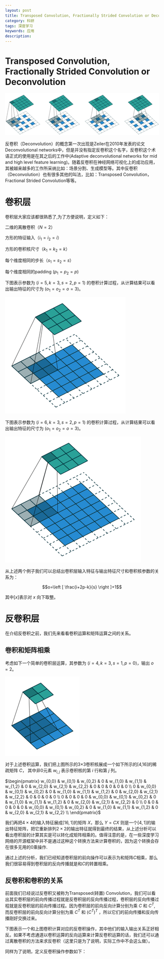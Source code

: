 ```yaml
---
layout: post
title: Transposed Convolution, Fractionally Strided Convolution or Deconvolution
category: 科研
tags: 深度学习
keywords: 应用
description: 
---
```


# Transposed Convolution, Fractionally Strided Convolution or Deconvolution

![1](/public/img/posts/反卷积/1.jpg)

反卷积（Deconvolution）的概念第一次出现是Zeiler在2010年发表的论文Deconvolutional networks中，但是并没有指定反卷积这个名字，反卷积这个术语正式的使用是在其之后的工作中(Adaptive deconvolutional networks for mid and high level feature learning)。随着反卷积在神经网络可视化上的成功应用，其被越来越多的工作所采纳比如：场景分割、生成模型等。其中反卷积（Deconvolution）也有很多其他的叫法，比如：Transposed Convolution，Fractional Strided Convolution等等。

# 卷积层

卷积层大家应该都很熟悉了,为了方便说明，定义如下：

二维的离散卷积（$N=2$）

方形的特征输入（$i_{1}=i_{2}=i$）

方形的卷积核尺寸（$k_{1}=k_{2}=k$）

每个维度相同的步长（$s_{1}=s_{2}=s$）

每个维度相同的padding ($p_{1}=p_{2}=p$)

下图表示参数为 ($i=5,k=3,s=2,p=1$) 的卷积计算过程，从计算结果可以看出输出特征的尺寸为 ($o_{1}=o_{2}=o=3$)。

![2](/public/img/posts/反卷积/1.gif)

下图表示参数为 ($i=6,k=3,s=2,p=1$) 的卷积计算过程，从计算结果可以看出输出特征的尺寸为 ($o_{1}=o_{2}=o=3$)。

![6](/public/img/posts/反卷积/5.gif)

从上述两个例子我们可以总结出卷积层输入特征与输出特征尺寸和卷积核参数的关系为：

$$o=\left [ \frac{i+2p-k}{s} \right ]+1$$

其中$\left [ x \right ]$表示对 $x$ 向下取整。

# 反卷积层

在介绍反卷积之前，我们先来看看卷积运算和矩阵运算之间的关系。

## 卷积和矩阵相乘

考虑如下一个简单的卷积层运算，其参数为 ($i=4,k=3,s=1,p=0$)，输出 $o=2$。

![3](/public/img/posts/反卷积/2.gif)

对于上述卷积运算，我们把上图所示的3×3卷积核展成一个如下所示的[4,16]的稀疏矩阵 $C$， 其中非0元素 $w_{i,j}$ 表示卷积核的第 $i$ 行和第 $j$ 列。

$\begin{pmatrix}     w_{0,0} & w_{0,1} & w_{0,2} & 0       & w_{1,0} & w_{1,1} & w_{1,2} & 0       &     w_{2,0} & w_{2,1} & w_{2,2} & 0       & 0       & 0       & 0       & 0       \\     0       & w_{0,0} & w_{0,1} & w_{0,2} & 0       & w_{1,0} & w_{1,1} & w_{1,2} &     0       & w_{2,0} & w_{2,1} & w_{2,2} & 0       & 0       & 0       & 0       \\     0       & 0       & 0       & 0       & w_{0,0} & w_{0,1} & w_{0,2} & 0       &     w_{1,0} & w_{1,1} & w_{1,2} & 0       & w_{2,0} & w_{2,1} & w_{2,2} & 0       \\     0       & 0       & 0       & 0       & 0       & w_{0,0} & w_{0,1} & w_{0,2} &     0       & w_{1,0} & w_{1,1} & w_{1,2} & 0       & w_{2,0} & w_{2,1} & w_{2,2} \\ \end{pmatrix}$

我们再把$4\times4$的输入特征展成$\left [ 16,1\right ]$的矩阵 $X$，那么 $Y=CX$ 则是一个$\left [ 4,1\right ]$的输出特征矩阵，把它重新排列$2\times2$的输出特征就得到最终的结果，从上述分析可以看出卷积层的计算其实是可以转化成矩阵相乘的。值得注意的是，在一些深度学习网络的开源框架中并不是通过这种这个转换方法来计算卷积的，因为这个转换会存在很多无用的0乘操作.

通过上述的分析，我们已经知道卷积层的前向操作可以表示为和矩阵$C$相乘，那么我们很容易得到卷积层的反向传播就是和$C$的转置相乘。

## 反卷积和卷积的关系

前面我们已经说过反卷积又被称为Transposed(转置) Convolution，我们可以看出其实卷积层的前向传播过程就是反卷积层的反向传播过程，卷积层的反向传播过程就是反卷积层的前向传播过程。因为卷积层的前向反向计算分别为乘 $C$ 和 $C^{T}$,而反卷积层的前向反向计算分别为乘 $C^{T}$ 和 $(C^{T})^{T}$ ，所以它们的前向传播和反向传播刚好交换过来。

下图表示一个和上图卷积计算对应的反卷积操作，其中他们的输入输出关系正好相反。如果不考虑通道以卷积运算的反向运算来计算反卷积运算的话，我们还可以通过离散卷积的方法来求反卷积（这里只是为了说明，实际工作中不会这么做）。

同样为了说明，定义反卷积操作参数如下：